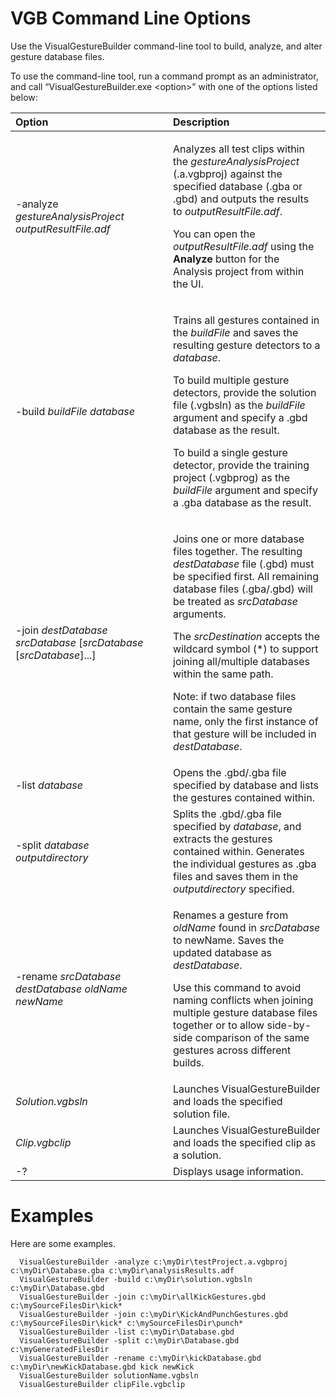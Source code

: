 VGB Command Line Options  
========================  

Use the VisualGestureBuilder command-line tool to build, analyze, and alter gesture database files.  

To use the command-line tool, run a command prompt as an administrator, and call “VisualGestureBuilder.exe \<option\>” with one of the options listed below:  

<table>
<colgroup>
<col width="50%" />
<col width="50%" />
</colgroup>
<thead>
<tr class="header">
<th align="left">Option</th>
<th align="left">Description</th>
</tr>
</thead>
<tbody>
<tr class="odd">
<td align="left">-analyze <em>gestureAnalysisProject</em> <em>outputResultFile.adf</em></td>
<td align="left"><p>Analyzes all test clips within the <em>gestureAnalysisProject</em> (.a.vgbproj) against the specified database (.gba or .gbd) and outputs the results to <em>outputResultFile.adf</em>.</p>
<p>You can open the <em>outputResultFile.adf</em> using the <strong>Analyze</strong> button for the Analysis project from within the UI.</p></td>
</tr>
<tr class="even">
<td align="left">-build <em>buildFile</em> <em>database</em></td>
<td align="left"><p>Trains all gestures contained in the <em>buildFile</em> and saves the resulting gesture detectors to a <em>database</em>.</p>
<p>To build multiple gesture detectors, provide the solution file (.vgbsln) as the <em>buildFile</em> argument and specify a .gbd database as the result.</p>
<p>To build a single gesture detector, provide the training project (.vgbprog) as the <em>buildFile</em> argument and specify a .gba database as the result.</p></td>
</tr>
<tr class="odd">
<td align="left">-join <em>destDatabase</em> <em>srcDatabase</em> [<em>srcDatabase</em> [<em>srcDatabase</em>]...]</td>
<td align="left"><p>Joins one or more database files together. The resulting <em>destDatabase</em> file (.gbd) must be specified first. All remaining database files (.gba/.gbd) will be treated as <em>srcDatabase</em> arguments.</p>
<p>The <em>srcDestination</em> accepts the wildcard symbol (*) to support joining all/multiple databases within the same path.</p>
<p>Note: if two database files contain the same gesture name, only the first instance of that gesture will be included in <em>destDatabase</em>.</p></td>
</tr>
<tr class="even">
<td align="left">-list <em>database</em></td>
<td align="left">Opens the .gbd/.gba file specified by database and lists the gestures contained within.</td>
</tr>
<tr class="odd">
<td align="left">-split <em>database</em> <em>outputdirectory</em></td>
<td align="left">Splits the .gbd/.gba file specified by <em>database</em>, and extracts the gestures contained within. Generates the individual gestures as .gba files and saves them in the <em>outputdirectory</em> specified.</td>
</tr>
<tr class="even">
<td align="left">-rename <em>srcDatabase</em> <em>destDatabase</em> <em>oldName</em> <em>newName</em></td>
<td align="left"><p>Renames a gesture from <em>oldName</em> found in <em>srcDatabase</em> to newName. Saves the updated database as <em>destDatabase</em>.</p>
<p>Use this command to avoid naming conflicts when joining multiple gesture database files together or to allow side-by-side comparison of the same gestures across different builds.</p></td>
</tr>
<tr class="odd">
<td align="left"><em>Solution.vgbsln</em></td>
<td align="left">Launches VisualGestureBuilder and loads the specified solution file.</td>
</tr>
<tr class="even">
<td align="left"><em>Clip.vgbclip</em></td>
<td align="left">Launches VisualGestureBuilder and loads the specified clip as a solution.</td>
</tr>
<tr class="odd">
<td align="left">-?</td>
<td align="left">Displays usage information.</td>
</tr>
</tbody>
</table>

<span id="ID4EEG"></span>

Examples  
========  

Here are some examples.  

      VisualGestureBuilder -analyze c:\myDir\testProject.a.vgbproj c:\myDir\Database.gba c:\myDir\analysisResults.adf  
      VisualGestureBuilder -build c:\myDir\solution.vgbsln c:\myDir\Database.gbd  
      VisualGestureBuilder -join c:\myDir\allKickGestures.gbd c:\mySourceFilesDir\kick*  
      VisualGestureBuilder -join c:\myDir\KickAndPunchGestures.gbd c:\mySourceFilesDir\kick* c:\mySourceFilesDir\punch*  
      VisualGestureBuilder -list c:\myDir\Database.gbd  
      VisualGestureBuilder -split c:\myDir\Database.gbd c:\myGeneratedFilesDir  
      VisualGestureBuilder -rename c:\myDir\kickDatabase.gbd c:\myDir\newKickDatabase.gbd kick newKick  
      VisualGestureBuilder solutionName.vgbsln  
      VisualGestureBuilder clipFile.vgbclip  



<!--Please do not edit the data in the comment block below.-->
<!--
TOCTitle : VGB Command Line Options
RLTitle : VGB Command Line Options
KeywordA : O:Microsoft.Kinect.tools.k4w_batchexecution_vgb
KeywordA : 9ff14824-be5d-179f-bdcc-f92688f39396
KeywordK : VGB Command Line Options
AssetID : 9ff14824-be5d-179f-bdcc-f92688f39396
Locale : en-us
CommunityContent : 1
TopicType : kbOrient
DocSet : K4Wv2
ProjType : K4Wv2Proj
Technology : Kinect for Windows
Product : Kinect for Windows SDK v2
productversion : 20
-->
